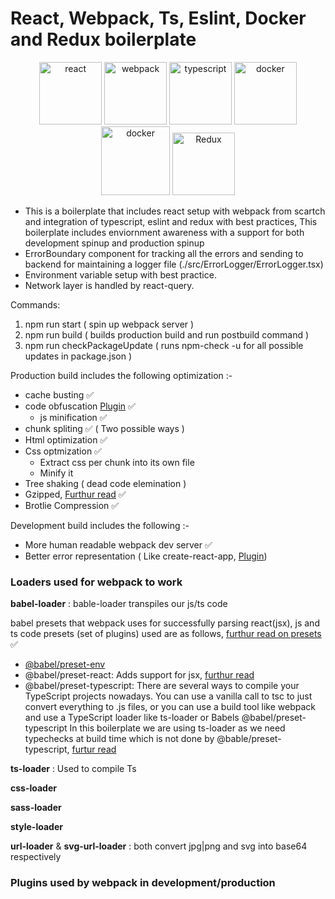 # **React, Webpack, Ts, Eslint, Docker and Redux boilerplate**

<p align="center">
  <img src="https://upload.wikimedia.org/wikipedia/commons/a/a7/React-icon.svg" alt="react" width="100"/>
  <img src="https://webpack.js.org/assets/icon-square-big.svg" alt="webpack" width="100">
  <img src="https://upload.wikimedia.org/wikipedia/commons/4/4c/Typescript_logo_2020.svg" alt="typescript" width="100">
  <img src="https://upload.wikimedia.org/wikipedia/commons/e/e3/ESLint_logo.svg" alt="docker" width="100"/>
  <img src="https://www.docker.com/wp-content/uploads/2022/03/Moby-logo.png" alt="docker" width="110"/>
  <img src="https://raw.githubusercontent.com/reduxjs/redux/master/logo/logo.png" alt="Redux" width="100"/>
</p>

- This is a boilerplate that includes react setup with webpack from scartch and integration of
  typescript, eslint and redux with best practices, This boilerplate includes enviornment awareness with a support for both development spinup and production spinup
- ErrorBoundary component for tracking all the errors and sending to backend for
  maintaining a logger file (./src/ErrorLogger/ErrorLogger.tsx)
- Environment variable setup with best practice.
- Network layer is handled by react-query.

Commands:

1. npm run start ( spin up webpack server )
2. npm run build ( builds production build and run postbuild command )
3. npm run checkPackageUpdate ( runs npm-check -u for all possible updates in package.json )

Production build includes the following optimization :-

- cache busting :white_check_mark:
- code obfuscation [Plugin](https://www.npmjs.com/package/webpack-obfuscator) :white_check_mark:
  - js minification :white_check_mark:
- chunk spliting :white_check_mark: ( Two possible ways )
- Html optimization :white_check_mark:
- Css optmization :white_check_mark:
  - Extract css per chunk into its own file
  - Minify it
- Tree shaking ( dead code elemination )
- Gzipped, [Furthur read](https://stackoverflow.com/questions/50442039/compression-webpack-plugin) :white_check_mark:
- Brotlie Compression :white_check_mark:

Development build includes the following :-

- More human readable webpack dev server :white_check_mark:
- Better error representation ( Like create-react-app, [Plugin](https://www.npmjs.com/package/error-overlay-webpack-plugin))

### Loaders used for webpack to work

**babel-loader** :
bable-loader transpiles our js/ts code

babel presets that webpack uses for successfully parsing react(jsx), js and ts code
presets (set of plugins) used are as follows, [furthur read on presets](https://www.newline.co/fullstack-react/articles/what-are-babel-plugins-and-presets/) :white_check_mark:

- [@babel/preset-env](https://babeljs.io/docs/en/babel-preset-env)
- @babel/preset-react:
  Adds support for jsx, [furthur read](https://babeljs.io/docs/en/babel-preset-react)
- @babel/preset-typescript:
  There are several ways to compile your TypeScript projects nowadays. You can use a vanilla call to tsc to just convert everything to .js files, or you can use a build tool like webpack and use a TypeScript loader like ts-loader or Babels @babel/preset-typescript
  In this boilerplate we are using ts-loader as we need typechecks at build time which is not done by
  @bable/preset-typescript, [furtur read](https://evanlouie.github.io/posts/typescript-babel-preset-typescript-ts-loader)

**ts-loader** :
Used to compile Ts

**css-loader**

**sass-loader**

**style-loader**

**url-loader** & **svg-url-loader** :
both convert jpg|png and svg into base64 respectively

### Plugins used by webpack in development/production
